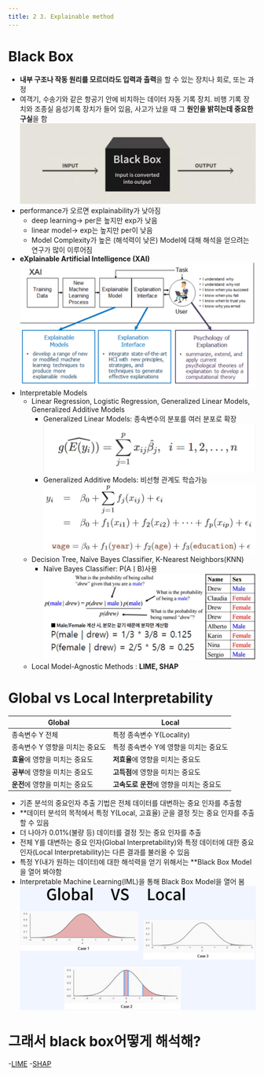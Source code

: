 ```yaml
---
title: 2 3. Explainable method
---
```


# Black Box
- **내부 구조나 작동 원리를 모르더라도 입력과 출력**을 할 수 있는 장치나 회로, 또는 과정 
- 여객기, 수송기와 같은 항공기 안에 비치하는 데이터 자동 기록 장치. 비행 기록 장치와 조종실 음성기록 장치가 들어 있음, 사고가 났을 때 그 **원인을 밝히는데 중요한 구실**을 함
	![image](https://github.com/code7ssage/code7ssage.github.io/blob/master/assets/attached%20file/Pasted%20image%2020240109120305.png?raw=true)
- performance가 오르면 explainability가 낮아짐
	- deep learning-> per은 높지만 exp가 낮음
	- linear model-> exp는 높지만 per이 낮음
	- Model Complexity가 높은 (해석력이 낮은) Model에 대해 해석을 얻으려는 연구가 많이 이루어짐
- **eXplainable Artificial Intelligence (XAI)**
	![image](https://github.com/code7ssage/code7ssage.github.io/blob/master/assets/attached%20file/Pasted%20image%2020240109120530.png?raw=true)
- Interpretable Models
	- Linear Regression, Logistic Regression, Generalized Linear Models, Generalized Additive Models
		- Generalized Linear Models: 종속변수의 분포를 여러 분포로 확장
			![image](https://github.com/code7ssage/code7ssage.github.io/blob/master/assets/attached%20file/Pasted%20image%2020240109121252.png?raw=true)
		- Generalized Additive Models: 비선형 관계도 학습가능
			![image](https://github.com/code7ssage/code7ssage.github.io/blob/master/assets/attached%20file/Pasted%20image%2020240109121333.png?raw=true)
	- Decision Tree, Naïve Bayes Classifier, K-Nearest Neighbors(KNN) 
		- Naïve Bayes Classifier: P(AㅣB)사용
			![image](https://github.com/code7ssage/code7ssage.github.io/blob/master/assets/attached%20file/Pasted%20image%2020240109121455.png?raw=true)
	- Local Model-Agnostic Methods : **LIME, SHAP**
# Global vs Local Interpretability
| Global | Local |
| ---- | ---- |
| 종속변수 Y 전체 | 특정 종속변수 Y(Locality) |
| 종속변수 Y 영향을 미치는 중요도 | 특정 종속변수 Y에 영향을 미치는 중요도 |
| **효율**에 영향을 미치는 중요도 | **저효율**에 영향을 미치는 중요도 |
| **공부**에 영향을 미치는 중요도 | **고득점**에 영향을 미치는 중요도 |
| **운전**에 영향을 미치는 중요도 | **고속도로 운전**에 영향을 미치는 중요도 |
- 기존 분석의 중요인자 추출 기법은 전체 데이터를 대변하는 중요 인자를 추출함 
- **데이터 분석의 목적에서 특정 Y(Local, 고효율) 군을 결정 짓는 중요 인자를 추출할 수 있음
- 더 나아가 0.01%(불량 등) 데이터를 결정 짓는 중요 인자를 추출 
- 전체 Y를 대변하는 중요 인자(Global Interpretability)와 특정 데이터에 대한 중요 인자(Local Interpretability)는 다른 결과를 불러올 수 있음 
- 특정 Y(내가 원하는 데이터)에 대한 해석력을 얻기 위해서는 **Black Box Model을 열어 봐야함 
- Interpretable Machine Learning(IML)을 통해 Black Box Model을 열어 봄
	![image](https://github.com/code7ssage/code7ssage.github.io/blob/master/assets/attached%20file/Pasted%20image%2020240109122225.png?raw=true)

# 그래서 black box어떻게 해석해?
-[LIME](https://code7ssage.github.io/LIME//)
-[SHAP](https://code7ssage.github.io/SHAP//)